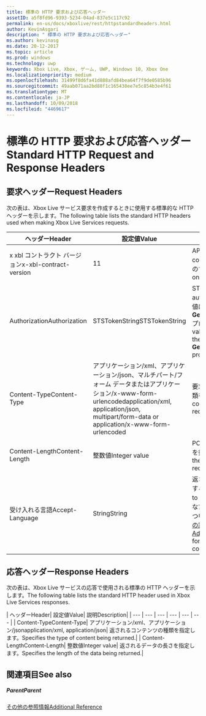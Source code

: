 ```yaml
---
title: 標準の HTTP 要求および応答ヘッダー
assetID: a5f8fd96-9393-5234-04ad-837e5c117c92
permalink: en-us/docs/xboxlive/rest/httpstandardheaders.html
author: KevinAsgari
description: " 標準の HTTP 要求および応答ヘッダー"
ms.author: kevinasg
ms.date: 20-12-2017
ms.topic: article
ms.prod: windows
ms.technology: uwp
keywords: Xbox Live, Xbox, ゲーム, UWP, Windows 10, Xbox One
ms.localizationpriority: medium
ms.openlocfilehash: 31499f8d6fa41d888afd84bea64f7f9de0585b96
ms.sourcegitcommit: 49aab071aa2bd88f1c165438ee7e5c854b3e4f61
ms.translationtype: MT
ms.contentlocale: ja-JP
ms.lasthandoff: 10/09/2018
ms.locfileid: "4469617"
---
```

# <a name="standard-http-request-and-response-headers"></a><span data-ttu-id="25364-104">標準の HTTP 要求および応答ヘッダー</span><span class="sxs-lookup"><span data-stu-id="25364-104">Standard HTTP Request and Response Headers</span></span>
 
<a id="ID4ES"></a>

 
## <a name="request-headers"></a><span data-ttu-id="25364-105">要求ヘッダー</span><span class="sxs-lookup"><span data-stu-id="25364-105">Request Headers</span></span>
 
<span data-ttu-id="25364-106">次の表は、Xbox Live サービス要求を作成するときに使用する標準的な HTTP ヘッダーを示します。</span><span class="sxs-lookup"><span data-stu-id="25364-106">The following table lists the standard HTTP headers used when making Xbox Live Services requests.</span></span>
 
| <span data-ttu-id="25364-107">ヘッダー</span><span class="sxs-lookup"><span data-stu-id="25364-107">Header</span></span>| <span data-ttu-id="25364-108">設定値</span><span class="sxs-lookup"><span data-stu-id="25364-108">Value</span></span>| <span data-ttu-id="25364-109">説明</span><span class="sxs-lookup"><span data-stu-id="25364-109">Description</span></span>| 
| --- | --- | --- | 
| <span data-ttu-id="25364-110">x xbl コントラクト バージョン</span><span class="sxs-lookup"><span data-stu-id="25364-110">x-xbl-contract-version</span></span>| <span data-ttu-id="25364-111">1</span><span class="sxs-lookup"><span data-stu-id="25364-111">1</span></span>| <span data-ttu-id="25364-112">API コントラクト バージョンです。</span><span class="sxs-lookup"><span data-stu-id="25364-112">API contract version.</span></span> <span data-ttu-id="25364-113">Xbox Live サービスのすべての要求に必要です。</span><span class="sxs-lookup"><span data-stu-id="25364-113">Required on all Xbox Live Services requests.</span></span>| 
| <span data-ttu-id="25364-114">Authorization</span><span class="sxs-lookup"><span data-stu-id="25364-114">Authorization</span></span>| <span data-ttu-id="25364-115">STSTokenString</span><span class="sxs-lookup"><span data-stu-id="25364-115">STSTokenString</span></span>| <span data-ttu-id="25364-116">STS 認証トークンです。</span><span class="sxs-lookup"><span data-stu-id="25364-116">STS authentication token.</span></span> <span data-ttu-id="25364-117">このヘッダーの値は、 <b>GetTokenAndSignatureResult.Token</b>プロパティから取得されます。</span><span class="sxs-lookup"><span data-stu-id="25364-117">The value for this header is retrieved from the <b>GetTokenAndSignatureResult.Token</b> property.</span></span> | 
| <span data-ttu-id="25364-118">Content-Type</span><span class="sxs-lookup"><span data-stu-id="25364-118">Content-Type</span></span>| <span data-ttu-id="25364-119">アプリケーション/xml、アプリケーション/json、マルチパート/フォーム データまたはアプリケーション/x-www-form-urlencoded</span><span class="sxs-lookup"><span data-stu-id="25364-119">application/xml, application/json, multipart/form-data or application/x-www-form-urlencoded</span></span>| <span data-ttu-id="25364-120">要求で送信されているコンテンツの種類を指定します。</span><span class="sxs-lookup"><span data-stu-id="25364-120">Specifies the type of content being submitted with a request.</span></span>| 
| <span data-ttu-id="25364-121">Content-Length</span><span class="sxs-lookup"><span data-stu-id="25364-121">Content-Length</span></span>| <span data-ttu-id="25364-122">整数値</span><span class="sxs-lookup"><span data-stu-id="25364-122">Integer value</span></span>| <span data-ttu-id="25364-123">POST 要求で送信されたデータの長さを指定します。</span><span class="sxs-lookup"><span data-stu-id="25364-123">Specifies the length of the data being submitted in a POST request.</span></span>| 
| <span data-ttu-id="25364-124">受け入れる言語</span><span class="sxs-lookup"><span data-stu-id="25364-124">Accept-Language</span></span> | <span data-ttu-id="25364-125">String</span><span class="sxs-lookup"><span data-stu-id="25364-125">String</span></span>| <span data-ttu-id="25364-126">返される任意の文字列をローカライズする方法を指定します。</span><span class="sxs-lookup"><span data-stu-id="25364-126">Specifies how to localize any strings returned.</span></span> <span data-ttu-id="25364-127">有効な言語/ロケールの組み合わせの一覧については、 <a href="http://msdn.microsoft.com/en-us/library/bb975829.aspx">Xbox 360 プログラミングの詳細</a>を参照してください。</span><span class="sxs-lookup"><span data-stu-id="25364-127">See <a href="http://msdn.microsoft.com/en-us/library/bb975829.aspx">Advanced Xbox 360 Programming</a> for a list of valid language/locale combinations.</span></span>| 
  
<a id="ID4E6C"></a>

 
## <a name="response-headers"></a><span data-ttu-id="25364-128">応答ヘッダー</span><span class="sxs-lookup"><span data-stu-id="25364-128">Response Headers</span></span>
 
<span data-ttu-id="25364-129">次の表は、Xbox Live サービスの応答で使用される標準の HTTP ヘッダーを示します。</span><span class="sxs-lookup"><span data-stu-id="25364-129">The following table lists the standard HTTP header used in Xbox Live Services responses.</span></span>
 
| <span data-ttu-id="25364-130">ヘッダー</span><span class="sxs-lookup"><span data-stu-id="25364-130">Header</span></span>| <span data-ttu-id="25364-131">設定値</span><span class="sxs-lookup"><span data-stu-id="25364-131">Value</span></span>| <span data-ttu-id="25364-132">説明</span><span class="sxs-lookup"><span data-stu-id="25364-132">Description</span></span>| 
| --- | --- | --- | --- | --- | --- | 
| <span data-ttu-id="25364-133">Content-Type</span><span class="sxs-lookup"><span data-stu-id="25364-133">Content-Type</span></span>| <span data-ttu-id="25364-134">アプリケーション/xml、アプリケーション/json</span><span class="sxs-lookup"><span data-stu-id="25364-134">application/xml, application/json</span></span>| <span data-ttu-id="25364-135">返されるコンテンツの種類を指定します。</span><span class="sxs-lookup"><span data-stu-id="25364-135">Specifies the type of content being returned.</span></span>| 
| <span data-ttu-id="25364-136">Content-Length</span><span class="sxs-lookup"><span data-stu-id="25364-136">Content-Length</span></span>| <span data-ttu-id="25364-137">整数値</span><span class="sxs-lookup"><span data-stu-id="25364-137">Integer value</span></span>| <span data-ttu-id="25364-138">返されるデータの長さを指定します。</span><span class="sxs-lookup"><span data-stu-id="25364-138">Specifies the length of the data being returned.</span></span>| 
  
<a id="ID4EEE"></a>

 
## <a name="see-also"></a><span data-ttu-id="25364-139">関連項目</span><span class="sxs-lookup"><span data-stu-id="25364-139">See also</span></span>
 
<a id="ID4EGE"></a>

 
##### <a name="parent"></a><span data-ttu-id="25364-140">Parent</span><span class="sxs-lookup"><span data-stu-id="25364-140">Parent</span></span>  

[<span data-ttu-id="25364-141">その他の参照情報</span><span class="sxs-lookup"><span data-stu-id="25364-141">Additional Reference</span></span>](atoc-xboxlivews-reference-additional.md)

   
